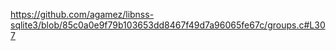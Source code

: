 https://github.com/agamez/libnss-sqlite3/blob/85c0a0e9f79b103653dd8467f49d7a96065fe67c/groups.c#L307